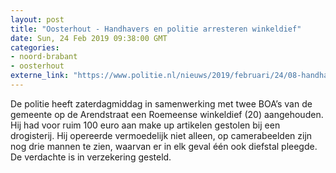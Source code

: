 ```yaml
---
layout: post
title: "Oosterhout - Handhavers en politie arresteren winkeldief"
date: Sun, 24 Feb 2019 09:38:00 GMT
categories: 
- noord-brabant 
- oosterhout 
externe_link: "https://www.politie.nl/nieuws/2019/februari/24/08-handhavers-en-politie-arresteren-winkeldief.html"
---
```


De politie heeft zaterdagmiddag in samenwerking met twee BOA’s van de gemeente op de Arendstraat een Roemeense winkeldief (20) aangehouden. Hij had voor ruim 100 euro aan make up artikelen gestolen bij een drogisterij. Hij opereerde vermoedelijk niet alleen, op camerabeelden zijn nog drie mannen te zien, waarvan er in elk geval één ook diefstal pleegde. De verdachte is in verzekering gesteld.
